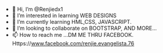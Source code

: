 - 👋 Hi, I’m @Renjiedx1
- 👀 I’m interested in learning WEB DESIGNS
- 🌱 I’m currently learning HML,CSS, JAVASCRIPT.
- 💞️ I’m looking to collaborate on BOOTSTRAP, AND MORE...
- 📫 How to reach me ...DM ME THRU FACEBOOK. Https://www.facebook.com/renjie.evangelista.76

<!---
Renjiedx1/Renjiedx1 is a ✨ special ✨ repository because its `README.md` (this file) appears on your GitHub profile.
You can click the Preview link to take a look at your changes.
--->
